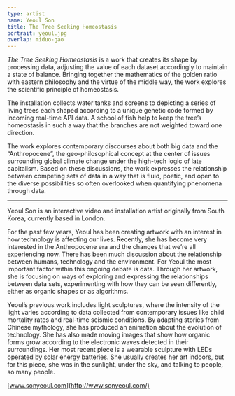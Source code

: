 ```yaml
---
type: artist
name: Yeoul Son
title: The Tree Seeking Homeostasis
portrait: yeoul.jpg
overlap: miduo-gao
---
```


*The Tree Seeking Homeostasis* is a work that creates its shape by processing data, adjusting the value of each dataset accordingly to maintain a state of balance. Bringing together the mathematics of the golden ratio with eastern philosophy and the virtue of the middle way, the work explores the scientific principle of homeostasis.

The installation collects water tanks and screens to depicting a series of living trees each shaped according to a unique genetic code formed by incoming real-time API data. A school of fish help to keep the tree’s homeostasis in such a way that the branches are not weighted toward one direction.

The work explores contemporary discourses about both big data and the “Anthropocene”, the geo-philosophical concept at the center of issues surrounding global climate change under the high-tech logic of late capitalism. Based on these discussions, the work expresses the relationship between competing sets of data in a way that is fluid, poetic, and open to the diverse possibilities so often overlooked when quantifying phenomena through data.

---

Yeoul Son is an interactive video and installation artist originally from South Korea, currently based in London.

For the past few years, Yeoul has been creating artwork with an interest in how technology is affecting our lives. Recently, she has become very interested in the Anthropocene era and the changes that we’re all experiencing now. There has been much discussion about the relationship between humans, technology and the environment. For Yeoul the most important factor within this ongoing debate is data. Through her artwork, she is focusing on ways of exploring and expressing the relationships between data sets, experimenting with how they can be seen differently, either as organic shapes or as algorithms.

Yeoul’s previous work includes light sculptures, where the intensity of the light varies according to data collected from contemporary issues like child mortality rates and real-time seismic conditions. By adapting stories from Chinese mythology, she has produced an animation about the evolution of technology. She has also made moving images that show how organic forms grow according to the electronic waves detected in their surroundings. Her most recent piece is a wearable sculpture with LEDs operated by solar energy batteries. She usually creates her art indoors, but for this piece, she was in the sunlight, under the sky, and talking to people, so many people.

[www.sonyeoul.com](http://www.sonyeoul.com/)

